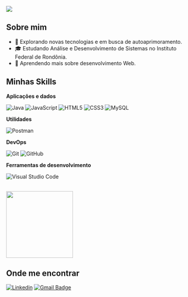 ![](https://komarev.com/ghpvc/?username=iuricode&color=006bed)

## Sobre mim

- 🤔 Explorando novas tecnologias e em busca de autoaprimoramento.
- 🎓 Estudando Análise e Desenvolvimento de Sistemas no Instituto Federal de Rondônia.
- 🌱 Aprendendo mais sobre desenvolvimento Web.

## Minhas Skills

**Aplicações e dados**

![Java](https://img.shields.io/badge/java-%23ED8B00.svg?style=for-the-badge&logo=openjdk&logoColor=white)
![JavaScript](https://img.shields.io/badge/javascript-%23323330.svg?style=for-the-badge&logo=javascript&logoColor=%23F7DF1E)
![HTML5](https://img.shields.io/badge/html5-%23E34F26.svg?style=for-the-badge&logo=html5&logoColor=white)
![CSS3](https://img.shields.io/badge/css3-%231572B6.svg?style=for-the-badge&logo=css3&logoColor=white)
![MySQL](https://img.shields.io/badge/mysql-4479A1.svg?style=for-the-badge&logo=mysql&logoColor=white)

**Utilidades**

![Postman](https://img.shields.io/badge/Postman-FF6C37?style=for-the-badge&logo=postman&logoColor=white)

**DevOps**

![Git](https://img.shields.io/badge/git-%23F05033.svg?style=for-the-badge&logo=git&logoColor=white)
![GitHub](https://img.shields.io/badge/github-%23121011.svg?style=for-the-badge&logo=github&logoColor=white)

**Ferramentas de desenvolvimento**

![Visual Studio Code](https://img.shields.io/badge/Visual%20Studio%20Code-0078d7.svg?style=for-the-badge&logo=visual-studio-code&logoColor=white)

<br/>

<a href="https://github.com/Modheus" title="Perfil de Matheus">
  <img height="180em" src="https://github-readme-stats.vercel.app/api?username=Modheus&theme=dracula&show_icons=true" />
</a>

## Onde me encontrar

[![Linkedin](https://img.shields.io/badge/-username-blue?style=flat-square&logo=Linkedin&logoColor=white&link=https://www.linkedin.com/in/matheus-henrique-80a5782b3?utm_source=share&utm_campaign=share_via&utm_content=profile&utm_medium=android_app)](https://www.linkedin.com/in/matheus-henrique-80a5782b3?utm_source=share&utm_campaign=share_via&utm_content=profile&utm_medium=android_app)
[![Gmail Badge](https://img.shields.io/badge/-matheushenriquesl06@gmail.com-006bed?style=flat-square&logo=Gmail&logoColor=white&link=mailto:matheushenriquesl06@gmail.com)](mailto:matheushenriquesl06@gmail.com)
